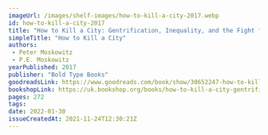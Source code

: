 ```yaml
---
imageUrl: /images/shelf-images/how-to-kill-a-city-2017.webp
id: how-to-kill-a-city-2017
title: "How to Kill a City: Gentrification, Inequality, and the Fight for the Neighborhood"
simpleTitle: "How to Kill a City"
authors: 
 - Peter Moskowitz 
 - P.E. Moskowitz
yearPublished: 2017
publisher: "Bold Type Books"
goodreadsLink: https://www.goodreads.com/book/show/30652247-how-to-kill-a-city
bookshopLink: https://uk.bookshop.org/books/how-to-kill-a-city-gentrification-inequality-and-the-fight-for-the-neighborhood/9781568589039
pages: 272
tags: 
date: 2022-01-30
issueCreatedAt: 2021-11-24T12:30:21Z
---
```



